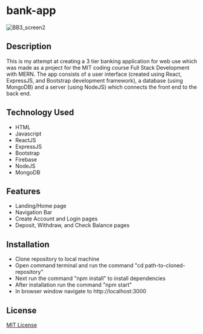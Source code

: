 # bank-app
![BB3_screen2](https://github.com/breakdoogle/bank-app/assets/110855949/4d746fce-e75f-4b02-925d-2ec62e1e019e)

## Description
This is my attempt at creating a 3 tier banking application for web use which was made as a project for the MIT coding course Full Stack Development with MERN. The app consists of a user interface (created using React, ExpressJS, and Bootstrap development framework), a database (using MongoDB) and a server (using NodeJS) which connects the front end to the back end. 

## Technology Used
- HTML
- Javascript
- ReactJS
- ExpressJS
- Bootstrap
- Firebase
- NodeJS
- MongoDB

## Features
- Landing/Home page
- Navigation Bar
- Create Account and Login pages
- Deposit, Withdraw, and Check Balance pages

## Installation
- Clone repository to local machine
- Open command terminal and run the command "cd path-to-cloned-repository"
- Next run the command "npm install" to install dependencies
- After installation run the command "npm start"
- In browser window navigate to http://localhost:3000

## License
[MIT License](https://github.com/breakdoogle/bank-app/blob/main/LICENSE)
